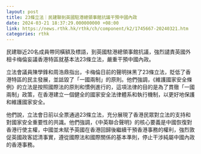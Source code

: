 ```yaml
---
layout: post
title: 23條立法｜民建聯到英國駐港總領事館抗議干預中國內政
date: 2024-03-21 18:37:29.000000000 +08:00
link: https://news.rthk.hk/rthk/ch/component/k2/1745667-20240321.htm
categories: rthk
---
```


民建聯近20名成員帶同橫額及標語，到英國駐港總領事館抗議，強烈譴責英國外相卡梅倫妄議香港特區就基本法23條立法，嚴重干預中國內政。

立法會議員陳學鋒和周浩鼎指出，卡梅倫日前的聲明抹黑了23條立法，貶低了香港特區的民主發展，並詆毀了「一國兩制」的原則。他們強調，《維護國家安全條例》的立法是按照國際法的原則和慣例進行的，這項法律的目的是為了貫徹「一國兩制」政策，在香港建立一個健全的國家安全法律體系和執行機制，以更好地保護和維護國家安全。

他們說，立法會日前以全票通過23條立法，充分展現了香港民眾對立法的支持和對國家安全重要性的共識。他們強調，《中英聯合聲明》的核心要義是中國恢復對香港行使主權，中國並未賦予英國在香港回歸後繼續干預香港事務的權利，強烈敦促英國政客認清事實，遵從國際法和國際關係的基本準則，停止干涉純屬中國內政的香港事務。
